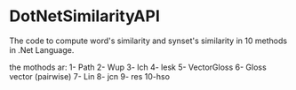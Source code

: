 # DotNetSimilarityAPI
The code to compute word's similarity and synset's similarity in 10 methods in .Net Language.

the mothods ar:
1- Path
2- Wup
3- lch
4- lesk
5- VectorGloss
6- Gloss vector (pairwise)
7- Lin
8- jcn
9- res
10-hso
